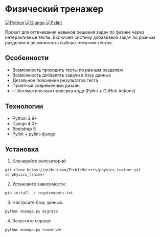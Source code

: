 # Физический тренажер

[![Python](https://img.shields.io/badge/Python-3.9+-blue.svg)](https://python.org)
[![Django](https://img.shields.io/badge/Django-4.0-brightgreen.svg)](https://djangoproject.com)
[![Pylint](https://github.com/podobry-m/history-dates/actions/workflows/pylint.yml/badge.svg)](https://github.com/podobry-m/history-dates/actions)

Проект для оттачивания навыков решения задач по физике через интерактивные тесты. Включает систему добавления задач по разным разделам и возможность выбора тематики тестов.

## Особенности

- Возможность проходить тесты по разным разделам
- Возможность добавлять задачи в базу данных
- Детальное пояснение результатов теста
- Приятный современный дизайн
- ✅ Автоматическая проверка кода (Pylint + GitHub Actions)

## Технологии

- Python 3.9+
- Django 4.0+
- Bootstrap 5
- Pylint + pylint-django

## Установка

1. Клонируйте репозиторий:
```bash
git clone https://github.com/TickleMeLoris/physics_trainer.git
cd physics_trainer
```
2. Установите зависимости:
```bash
pip install -r requirements.txt
```
3. Настройте базу данных:
```bash
python manage.py migrate
```
4. Запустите сервер:
```bash
python manage.py runserver
```
